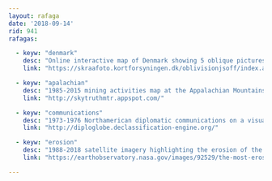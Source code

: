 ```yaml
---
layout: rafaga
date: '2018-09-14'
rid: 941
rafagas:

  - keyw: "denmark"
    desc: "Online interactive map of Denmark showing 5 oblique pictures of any place of the country"
    link: "https://skraafoto.kortforsyningen.dk/oblivisionjsoff/index.aspx?project=denmark&id=ACADHR"

  - keyw: "apalachian"
    desc: "1985-2015 mining activities map at the Appalachian Mountains in the USA"
    link: "http://skytruthmtr.appspot.com/"

  - keyw: "communications"
    desc: "1973-1976 Northamerican diplomatic communications on a visualization called \"The Sphere of Influence\""
    link: "http://diploglobe.declassification-engine.org/"

  - keyw: "erosion"
    desc: "1988-2018 satellite imagery highlighting the erosion of the Padma river in Bangladesh"
    link: "https://earthobservatory.nasa.gov/images/92529/the-most-erosive-area-on-the-padma"

---
```

